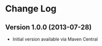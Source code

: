 Change Log
===============================================================================

Version 1.0.0 (2013-07-28)
----------------------------

 * Initial version available via Maven Central